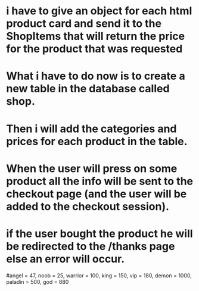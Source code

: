 # i have to give an object for each html product card and send it to the ShopItems that will return the price for the product that was requested

# What i have to do now is to create a new table in the database called shop.
# Then i will add the categories and prices for each product in the table.
# When the user will press on some product all the info will be sent to the checkout page (and the user will be added to the checkout session).
# if the user bought the product he will be redirected to the /thanks page else an error will occur. 
#angel = 47, noob = 25, warrior = 100, king = 150, vip = 180, demon = 1000, paladin = 500, god = 880